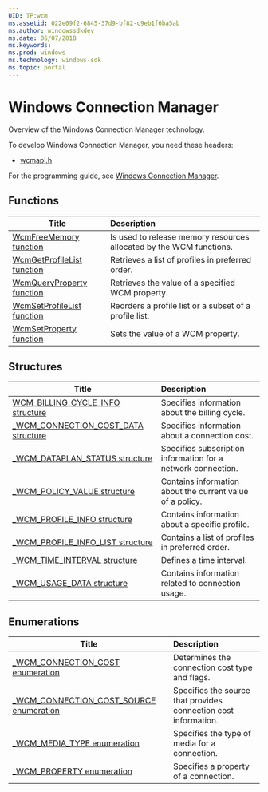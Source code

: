 ```yaml
---
UID: TP:wcm
ms.assetid: 022e09f2-6845-37d9-bf82-c9eb1f6ba5ab
ms.author: windowssdkdev
ms.date: 06/07/2018
ms.keywords: 
ms.prod: windows
ms.technology: windows-sdk
ms.topic: portal
---
```


# Windows Connection Manager



Overview of the Windows Connection Manager technology.

To develop Windows Connection Manager, you need these headers:

 * [wcmapi.h](..\wcmapi\index.md)

For the programming guide, see [Windows Connection Manager](/windows/desktop/wcm).

## Functions

| Title   | Description   |
| ---- |:---- |
| [WcmFreeMemory function](..\wcmapi\nf-wcmapi-wcmfreememory.md) | Is used to release memory resources allocated by the WCM functions. |
| [WcmGetProfileList function](..\wcmapi\nf-wcmapi-wcmgetprofilelist.md) | Retrieves a list of profiles in preferred order. |
| [WcmQueryProperty function](..\wcmapi\nf-wcmapi-wcmqueryproperty.md) | Retrieves the value of a specified WCM property. |
| [WcmSetProfileList function](..\wcmapi\nf-wcmapi-wcmsetprofilelist.md) | Reorders a profile list or a subset of a profile list. |
| [WcmSetProperty function](..\wcmapi\nf-wcmapi-wcmsetproperty.md) | Sets the value of a WCM property. |

## Structures

| Title   | Description   |
| ---- |:---- |
| [WCM_BILLING_CYCLE_INFO structure](..\wcmapi\ns-wcmapi-wcm_billing_cycle_info.md) | Specifies information about the billing cycle. |
| [_WCM_CONNECTION_COST_DATA structure](..\wcmapi\ns-wcmapi-_wcm_connection_cost_data.md) | Specifies information about a connection cost. |
| [_WCM_DATAPLAN_STATUS structure](..\wcmapi\ns-wcmapi-_wcm_dataplan_status.md) | Specifies subscription information for a network connection. |
| [_WCM_POLICY_VALUE structure](..\wcmapi\ns-wcmapi-_wcm_policy_value.md) | Contains information about the current value of a policy. |
| [_WCM_PROFILE_INFO structure](..\wcmapi\ns-wcmapi-_wcm_profile_info.md) | Contains information about a specific profile. |
| [_WCM_PROFILE_INFO_LIST structure](..\wcmapi\ns-wcmapi-_wcm_profile_info_list.md) | Contains a list of profiles in preferred order. |
| [_WCM_TIME_INTERVAL structure](..\wcmapi\ns-wcmapi-_wcm_time_interval.md) | Defines a time interval. |
| [_WCM_USAGE_DATA structure](..\wcmapi\ns-wcmapi-_wcm_usage_data.md) | Contains information related to connection usage. |

## Enumerations

| Title   | Description   |
| ---- |:---- |
| [_WCM_CONNECTION_COST enumeration](..\wcmapi\ne-wcmapi-_wcm_connection_cost.md) | Determines the connection cost type and flags. |
| [_WCM_CONNECTION_COST_SOURCE enumeration](..\wcmapi\ne-wcmapi-_wcm_connection_cost_source.md) | Specifies the source that provides connection cost information. |
| [_WCM_MEDIA_TYPE enumeration](..\wcmapi\ne-wcmapi-_wcm_media_type.md) | Specifies the type of media for a connection. |
| [_WCM_PROPERTY enumeration](..\wcmapi\ne-wcmapi-_wcm_property.md) | Specifies a property of a connection. |
